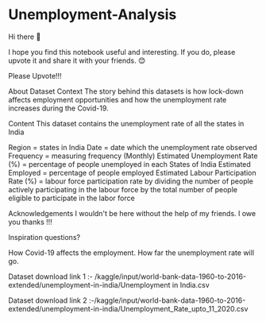 # Unemployment-Analysis

Hi there 👋

I hope you find this notebook useful and interesting. If you do, please upvote it and share it with your friends. 😊

Please Upvote!!!

About Dataset
Context The story behind this datasets is how lock-down affects employment opportunities and how the unemployment rate increases during the Covid-19.

Content
This dataset contains the unemployment rate of all the states in India

Region = states in India Date = date which the unemployment rate observed Frequency = measuring frequency (Monthly) Estimated Unemployment Rate (%) = percentage of people unemployed in each States of India Estimated Employed = percentage of people employed Estimated Labour Participation Rate (%) = labour force participation rate by dividing the number of people actively participating in the labour force by the total number of people eligible to participate in the labor force

Acknowledgements
I wouldn't be here without the help of my friends. I owe you thanks !!!

Inspiration questions?

How Covid-19 affects the employment.
How far the unemployment rate will go.


Dataset download link 1 :- /kaggle/input/world-bank-data-1960-to-2016-extended/unemployment-in-india/Unemployment in India.csv

Dataset download link 2 :-/kaggle/input/world-bank-data-1960-to-2016-extended/unemployment-in-india/Unemployment_Rate_upto_11_2020.csv




